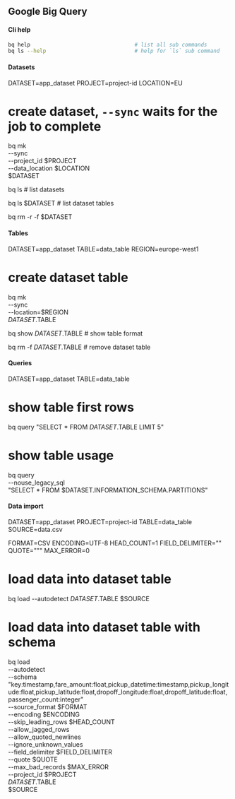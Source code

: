 ## Google Big Query
#### Cli help

```bash
bq help                                 # list all sub commands
bq ls --help                            # help for `ls` sub command
```
#### Datasets

DATASET=app_dataset
PROJECT=project-id
LOCATION=EU

# create dataset, `--sync` waits for the job to complete
bq mk \
    --sync \
    --project_id $PROJECT \
    --data_location $LOCATION \
    $DATASET

bq ls                                   # list datasets

bq ls $DATASET                          # list dataset tables

bq rm -r -f $DATASET      

#### Tables

DATASET=app_dataset
TABLE=data_table
REGION=europe-west1

# create dataset table
bq mk \
    --sync \
    --location=$REGION \
    $DATASET.$TABLE

bq show $DATASET.$TABLE                 # show table format

bq rm -f $DATASET.$TABLE                # remove dataset table

#### Queries

DATASET=app_dataset
TABLE=data_table

# show table first rows
bq query "SELECT * FROM $DATASET.$TABLE LIMIT 5"

# show table usage
bq query \
    --nouse_legacy_sql \
    "SELECT * FROM $DATASET.INFORMATION_SCHEMA.PARTITIONS"


#### Data import

DATASET=app_dataset
PROJECT=project-id
TABLE=data_table
SOURCE=data.csv

FORMAT=CSV
ENCODING=UTF-8
HEAD_COUNT=1
FIELD_DELIMITER=""
QUOTE="\""
MAX_ERROR=0


# load data into dataset table
bq load --autodetect $DATASET.$TABLE $SOURCE

# load data into dataset table with schema
bq load \
    --autodetect \
    --schema "key:timestamp,fare_amount:float,pickup_datetime:timestamp,pickup_longitude:float,pickup_latitude:float,dropoff_longitude:float,dropoff_latitude:float,passenger_count:integer" \
    --source_format $FORMAT \
    --encoding $ENCODING \
    --skip_leading_rows $HEAD_COUNT \
    --allow_jagged_rows \
    --allow_quoted_newlines \
    --ignore_unknown_values \
    --field_delimiter $FIELD_DELIMITER \
    --quote $QUOTE \
    --max_bad_records $MAX_ERROR \
    --project_id $PROJECT \
    $DATASET.$TABLE \
    $SOURCE
